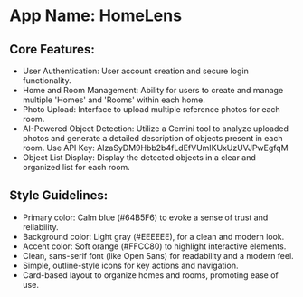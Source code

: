 # **App Name**: HomeLens

## Core Features:

- User Authentication: User account creation and secure login functionality.
- Home and Room Management: Ability for users to create and manage multiple 'Homes' and 'Rooms' within each home.
- Photo Upload: Interface to upload multiple reference photos for each room.
- AI-Powered Object Detection: Utilize a Gemini tool to analyze uploaded photos and generate a detailed description of objects present in each room. Use API Key: AIzaSyDM9Hbb2b4fLdEfVUmIKUxUzUVJPwEgfqM
- Object List Display: Display the detected objects in a clear and organized list for each room.

## Style Guidelines:

- Primary color: Calm blue (#64B5F6) to evoke a sense of trust and reliability.
- Background color: Light gray (#EEEEEE), for a clean and modern look.
- Accent color: Soft orange (#FFCC80) to highlight interactive elements.
- Clean, sans-serif font (like Open Sans) for readability and a modern feel.
- Simple, outline-style icons for key actions and navigation.
- Card-based layout to organize homes and rooms, promoting ease of use.